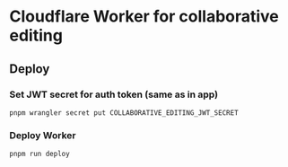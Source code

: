 # Cloudflare Worker for collaborative editing

## Deploy

### Set JWT secret for auth token (same as in app)

```
pnpm wrangler secret put COLLABORATIVE_EDITING_JWT_SECRET
```

### Deploy Worker

```
pnpm run deploy
```
